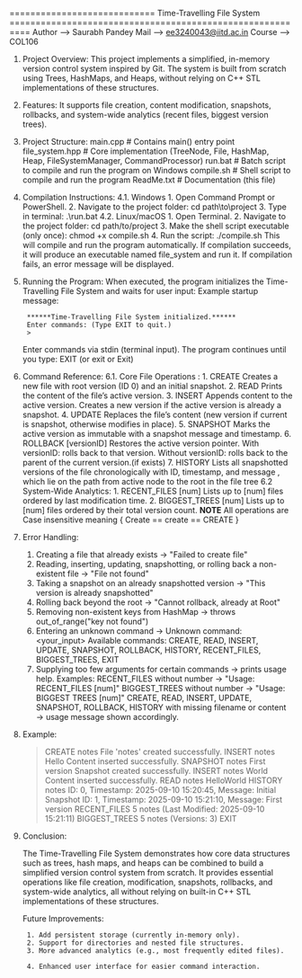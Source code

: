 ============================ Time-Travelling File System ==========================================================
Author 	  --> Saurabh Pandey
Mail      --> ee3240043@iitd.ac.in
Course    --> COL106

1. Project Overview:
	This project implements a simplified, in-memory version control system inspired by Git.
	The system is built from scratch using Trees, HashMaps, and Heaps, without relying on C++ STL implementations of these structures.
2. Features:
	It supports file creation, content modification, snapshots, rollbacks, and system-wide analytics (recent files, biggest version trees).
3. Project Structure:
	main.cpp              # Contains main() entry point
	file_system.hpp       # Core implementation (TreeNode, File, HashMap, Heap, FileSystemManager, CommandProcessor)
	run.bat		      # Batch script to compile and run the program on Windows 
	compile.sh	      # Shell script to compile and run the program 
	ReadMe.txt            # Documentation (this file)
4. Compilation Instructions:
	4.1. Windows 
		1. Open Command Prompt or PowerShell.
		2. Navigate to the project folder:
				cd path\to\project
		3. Type in terminal:
				.\run.bat
	4.2. Linux/macOS
		1. Open Terminal.
 		2. Navigate to the project folder:
				cd path/to/project
		3. Make the shell script executable (only once):
				chmod +x compile.sh
		4. Run the script:
				./compile.sh
	This will compile and run the program automatically.
	If compilation succeeds, it will produce an executable named file_system and run it.
	If compilation fails, an error message will be displayed.
5. Running the Program:
	When executed, the program initializes the Time-Travelling File System and waits for user input:
	Example startup message:

		******Time-Travelling File System initialized.******
		Enter commands: (Type EXIT to quit.)
		>

	Enter commands via stdin (terminal input). 
	The program continues until you type:
		EXIT  (or exit or Exit)
6. Command Reference: 
	6.1. Core File Operations :
		1. CREATE <filename>
		   Creates a new file with root version (ID 0) and an initial snapshot.
		2. READ <filename>
		   Prints the content of the file’s active version.
		3. INSERT <filename> <content>
		   Appends content to the active version. Creates a new version if the active version is already a snapshot.
		4. UPDATE <filename> <content>
	           Replaces the file’s content (new version if current is snapshot, otherwise modifies in place).
		5. SNAPSHOT <filename> <message>
	           Marks the active version as immutable with a snapshot message and timestamp.
		6. ROLLBACK <filename> [versionID]
	           Restores the active version pointer. 
		    With versionID: rolls back to that version.
      		    Without versionID: rolls back to the parent of the current version.(if exists)
		7. HISTORY <filename>
		   Lists all snapshotted versions of the file chronologically with ID, timestamp, and message , which lie on the path
	           from active node to the root in the file tree
	6.2 System-Wide Analytics:
		1. RECENT_FILES [num]
       		   Lists up to [num] files ordered by last modification time.
		2. BIGGEST_TREES [num]
		   Lists up to [num] files ordered by their total version count.
	**NOTE** All operations are Case insensitive meaning { Create <file> == create <file> == CREATE <file> }

7. Error Handling:
	1. Creating a file that already exists → "Failed to create file"
	2. Reading, inserting, updating, snapshotting, or rolling back a non-existent file → "File not found"
	3. Taking a snapshot on an already snapshotted version → "This version is already snapshotted"
	4. Rolling back beyond the root → "Cannot rollback, already at Root"
	5. Removing non-existent keys from HashMap → throws out_of_range("key not found")
	6. Entering an unknown command →
		Unknown command: <your_input>
		Available commands: CREATE, READ, INSERT, UPDATE, SNAPSHOT, ROLLBACK, HISTORY, RECENT_FILES, BIGGEST_TREES, EXIT
	7. Supplying too few arguments for certain commands → prints usage help. Examples:
		RECENT_FILES without number → "Usage: RECENT_FILES [num]"
		BIGGEST_TREES without number → "Usage: BIGGEST TREES [num]"
		CREATE, READ, INSERT, UPDATE, SNAPSHOT, ROLLBACK, HISTORY with missing filename or content → usage message shown accordingly.
8. Example:

	> CREATE notes
	File 'notes' created successfully.
	> INSERT notes Hello
	Content inserted successfully.
	> SNAPSHOT notes First version
	Snapshot created successfully.
	> INSERT notes World
	Content inserted successfully.
	> READ notes
	HelloWorld
	> HISTORY notes
	ID: 0, Timestamp: 2025-09-10 15:20:45, Message: Initial Snapshot
	ID: 1, Timestamp: 2025-09-10 15:21:10, Message: First version
	> RECENT_FILES 5
	notes (Last Modified: 2025-09-10 15:21:11)
	> BIGGEST_TREES 5
	notes (Versions: 3)
	> EXIT
8. Conclusion:

	The Time-Travelling File System demonstrates how core data structures such as trees, hash maps, and heaps can be combined to build a simplified 		version control system from scratch.
	It provides essential operations like file creation, modification, snapshots, rollbacks, and system-wide analytics, all without relying on built-in 		C++ STL implementations of these structures.

	Future Improvements:

		1. Add persistent storage (currently in-memory only).
		2. Support for directories and nested file structures.
		3. More advanced analytics (e.g., most frequently edited files).

		4. Enhanced user interface for easier command interaction.

